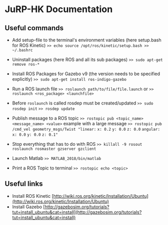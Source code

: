 # JuRP-HK Documentation


## Useful commands
* Add setup-file to the terminal's environment variables (here setup.bash for ROS Kinetic)
 `>> echo source /opt/ros/kinetic/setup.bash >> ~/.bashrc`

* Uninstall packages (here ROS and all its sub packages)
`>> sudo apt-get remove ros-*`

* Install ROS Packages for Gazebo v9 (the version needs to be specified explicitly)
 `>> sudo apt-get install ros-indigo-gazebo`

* Run a ROS launch file
 `>> roslaunch path/to/file/file.launch`
 or
 `>> roslaunch <ros_package> <launchfile>`
 
 * Before `roslaunch` is called rosdep must be created/updated
`>> sudo rosdep init`
`>> rosdep update`

* Publish message to a ROS topic 
 `>> rostopic pub <topic_name> <message_name> <value>`
 example with a large message
 `>> rostopic pub /cmd_vel geometry_msgs/Twist "linear:`
  `x: 0.2`
  `y: 0.0`
  `z: 0.0`
`angular:`
 `x: 0.0`
  `y: 0.0`
 `z: 0.1"`
  
* Stop everything that has to do with ROS
 `>> killall -9 rosout roslaunch rosmaster gzserver gzclient`

* Launch Matlab
 `>> MATLAB_2018/bin/matlab`

* Print a ROS Topic to terminal
 `>> rostopic echo <topic>`



## Useful links


* Install ROS Kinetic
[http://wiki.ros.org/kinetic/Installation/Ubuntu](http://wiki.ros.org/kinetic/Installation/Ubuntu)
* Install Gazebo
[http://gazebosim.org/tutorials?tut=install_ubuntu&cat=install](http://gazebosim.org/tutorials?tut=install_ubuntu&cat=install)
